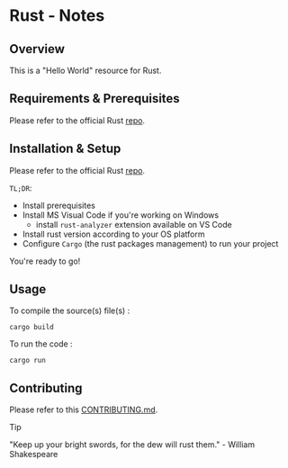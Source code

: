 # Rust - Notes

##  Overview

This is a "Hello World" resource for Rust.

## Requirements & Prerequisites

Please refer to the official Rust [repo](https://github.com/rust-lang/rust). 

## Installation & Setup

Please refer to the official Rust [repo](https://github.com/rust-lang/rust). 

`TL;DR`: 

- Install prerequisites
- Install MS Visual Code if you're working on Windows
  - install `rust-analyzer` extension available on VS Code
- Install rust version according to your OS platform
- Configure `Cargo` (the rust packages management) to run your project

You're ready to go!

## Usage 

To compile the source(s) file(s) : 

```
cargo build
```

To run the code : 
 
```
cargo run
```


## Contributing

Please refer to this [CONTRIBUTING.md](../../../CONTRIBUTING.md).


> [!TIP] 
> "Keep up your bright swords, for the dew will rust them." - William Shakespeare

